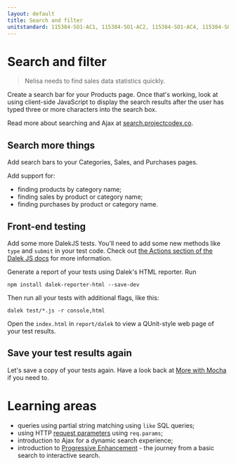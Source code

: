 ```yaml
---
layout: default
title: Search and filter
unitstandard: 115384-SO1-AC1, 115384-SO1-AC2, 115384-SO1-AC4, 115384-SO2-AC1, 115384-SO2-AC4, 115384-SO3-AC2
---
```


# Search and filter

> Nelisa needs to find sales data statistics quickly.

Create a search bar for your Products page. Once that's working, look at using client-side JavaScript to display the search results after the user has typed three or more characters into the search box.

Read more about searching and Ajax at [search.projectcodex.co](http://search.projectcodex.co/).

## Search more things

Add search bars to your Categories, Sales, and Purchases pages.

Add support for:

* finding products by category name;
* finding sales by product or category name;
* finding purchases by product or category name.

## Front-end testing

Add some more DalekJS tests. You'll need to add some new methods like `type` and `submit` in your test code. Check out [the Actions section of the Dalek JS docs](http://dalekjs.com/docs/actions.html) for more information.

Generate a report of your tests using Dalek's HTML reporter. Run

```
npm install dalek-reporter-html --save-dev
```

Then run all your tests with additional flags, like this:

```
dalek test/*.js -r console,html
```

Open the `index.html` in `report/dalek` to view a QUnit-style web page of your test results.

## Save your test results again

Let's save a copy of your tests again. Have a look back at [More with Mocha](2_Display_the_data.html#more-with-mocha) if you need to.

# Learning areas

* queries using partial string matching using `like` SQL queries;
* using HTTP [request parameters](http://expressjs.projectcodex.co/steps/routes.html#routes-with-parameters) using `req.params`;
* introduction to Ajax for a dynamic search experience;
* introduction to [Progressive Enhancement](https://www.smashingmagazine.com/2009/04/progressive-enhancement-what-it-is-and-how-to-use-it/) - the journey from a basic search to interactive search.
